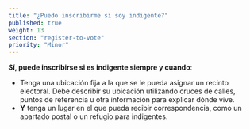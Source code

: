 ```yaml
---
title: "¿Puedo inscribirme si soy indigente?"
published: true
weight: 13
section: "register-to-vote"
priority: "Minor"
---
```

**Sí, puede inscribirse si es indigente siempre y cuando**:  
- Tenga una ubicación fija a la que se le pueda asignar un recinto electoral. Debe describir su ubicación utilizando cruces de calles, puntos de referencia u otra información para explicar dónde vive.  
- **Y** tenga un lugar en el que pueda recibir correspondencia, como un apartado postal o un refugio para indigentes.
